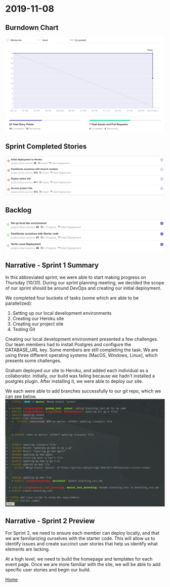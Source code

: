 # 2019-11-08
## Burndown Chart
![2019-11-01 burndown chart](/assets/burndown-2019-11-01.png)

## Sprint Completed Stories
![2019-11-01 completed stories](/assets/completed-2019-11-01.png)

## Backlog
![2019-11-01 remaining stories](/assets/remaining-2019-11-01.png)

## Narrative - Sprint 1 Summary
In this abbreviated sprint, we were able to start making progress on Thursday (10/31). During our sprint planning meeting, we decided the scope of our sprint should be around DevOps and creating our initial deployment. 

We completed four buckets of tasks (some which are able to be parallelized):
1. Setting up our local development environments
2. Creating our Heroku site
3. Creating our project site
4. Testing Git

Creating our local development environment presented a few challenges. Our team members had to install Postgres and configure the DATABASE_URL key. Some members are still completing the task. We are using three different operating systems (MacOS, Windows, Linux), which presents some challenges. 

Graham deployed our site to Heroku, and added each individual as a collaborator. Initially, our build was failing because we hadn't installed a postgres plugin. After installing it, we were able to deploy our site.

We each were able to add branches successfully to our git repo, which we can see below.
![2019-11-01 git log](/assets/git-log-2019-11-01.png)

## Narrative - Sprint 2 Preview
For Sprint 2, we need to ensure each member can deploy locally, and that we are familiarizing ourselves with the starter code. This will allow us to identify issues and create succinct user stories that help us identify what elements are lacking.

At a high level, we need to build the homepage and templates for each event page. Once we are more familiar with the site, we will be able to add specific user stories and begin our build.

[Home](index.md)

